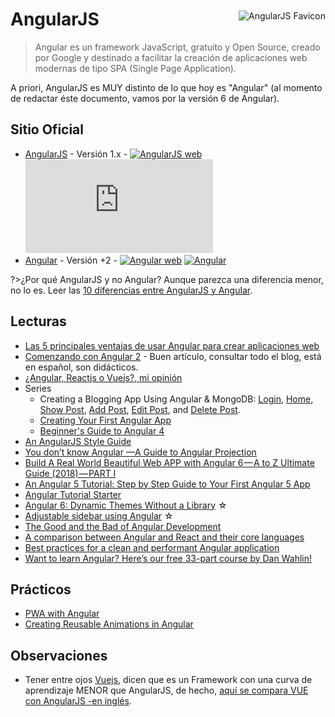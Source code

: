 # AngularJS

<img src="/dev.web/assets/img/angular-favicon.png" alt="AngularJS Favicon" style="float:right;margin-top: -50px;" />

>Angular es un framework JavaScript, gratuito y Open Source, creado por Google y destinado a facilitar la creación de aplicaciones web modernas de tipo SPA (Single Page Application).

A priori, AngularJS es MUY distinto de lo que hoy es "Angular" (al momento de redactar éste documento, vamos por la versión 6 de Angular).

## Sitio Oficial

- [AngularJS](https://angularjs.org/) - Versión 1.x - [![AngularJS web](https://badgen.net/badge/www/angularjs.org/cyan)](https://angularjs.org/) [![AngularJS](https://badgen.net/github/stars/angular/angular.js)](https://github.com/angular/angular.js)
- [Angular](https://angular.io/) - Versión +2 - [![Angular web](https://badgen.net/badge/www/angular.io/cyan)](https://angular.io/) [![Angular](https://badgen.net/github/stars/angular/angular)](https://github.com/angular/angular)

?>¿Por qué AngularJS y no Angular? Aunque parezca una diferencia menor, no lo es. Leer las [10 diferencias entre AngularJS y Angular](https://www.campusmvp.es/recursos/post/las-10-principales-diferencias-entre-angularjs-y-angular.aspx).

## Lecturas

- [Las 5 principales ventajas de usar Angular para crear aplicaciones web](https://www.campusmvp.es/recursos/post/las-5-principales-ventajas-de-usar-angular-para-crear-aplicaciones-web.aspx)
- [Comenzando con Angular 2](https://blog.ng-classroom.com/blog/ionic2/angular2/) - Buen artículo, consultar todo el blog, está en español, son didácticos.
- [¿Angular, Reactjs o Vuejs?, mi opinión](https://www.uno-de-piera.com/angular-reactjs-vuejs/)
- Series
  - Creating a Blogging App Using Angular & MongoDB: [Login](https://code.tutsplus.com/tutorials/creating-a-blogging-app-using-angular-mongodb-login--cms-30125), [Home](https://code.tutsplus.com/tutorials/creating-a-blogging-app-using-angular-mongodb-home--cms-30129), [Show Post](https://code.tutsplus.com/tutorials/creating-a-blogging-app-using-angular-mongodb-show-post--cms-30140), [Add Post](https://code.tutsplus.com/tutorials/creating-a-blogging-app-using-angular-mongodb-add-post--cms-30151), [Edit Post](https://code.tutsplus.com/tutorials/creating-a-blogging-app-using-angular-mongodb-edit-post--cms-30173), and [Delete Post](https://code.tutsplus.com/tutorials/creating-a-blogging-app-using-angular-mongodb-delete-post--cms-30187). 
  - [Creating Your First Angular App](https://code.tutsplus.com/series/creating-your-first-angular-app--cms-1248)
  - [Beginner's Guide to Angular 4](https://code.tutsplus.com/series/beginners-guide-to-angular-4--cms-1244)
- [An AngularJS Style Guide](https://google.github.io/styleguide/angularjs-google-style.html)
- [You don’t know Angular —A Guide to Angular Projection](https://medium.com/coding-blocks/you-dont-know-angular-a-guide-to-angular-projection-7bef2ea66db0)
- [Build A Real World Beautiful Web APP with Angular 6 — A to Z Ultimate Guide (2018) — PART I](https://medium.com/@hamedbaatour/build-a-real-world-beautiful-web-app-with-angular-6-a-to-z-ultimate-guide-2018-part-i-e121dd1d55e)
- [An Angular 5 Tutorial: Step by Step Guide to Your First Angular 5 App](https://www.toptal.com/angular/angular-5-tutorial)
- [Angular Tutorial Starter](https://grokonez.com/angular-tutorial#Angular_Starter)
- [Angular 6: Dynamic Themes Without a Library](https://medium.com/atom-platform/angular-6-dynamic-themes-without-a-library-c21dfb2cb580) ☆
- [Adjustable sidebar using Angular](https://medium.com/@nicuvlad89/adjustable-sidebar-using-angular-76a77b02d169) ☆
- [The Good and the Bad of Angular Development](https://medium.com/@AltexSoft/the-good-and-the-bad-of-angular-development-b30220bf010a)
- [A comparison between Angular and React and their core languages](https://medium.freecodecamp.org/a-comparison-between-angular-and-react-and-their-core-languages-9de52f485a76)
- [Best practices for a clean and performant Angular application](https://medium.freecodecamp.org/best-practices-for-a-clean-and-performant-angular-application-288e7b39eb6f)
- [Want to learn Angular? Here’s our free 33-part course by Dan Wahlin!](https://medium.freecodecamp.org/want-to-learn-angular-heres-our-free-33-part-course-by-dan-wahlin-fc2ff27ab451)

## Prácticos

- [PWA with Angular](/c/pwa.md#prácticos)
- [Creating Reusable Animations in Angular](https://netbasal.com/creating-reusable-animations-in-angular-6a2350d6191a)

## Observaciones

- Tener entre ojos [Vuejs](https://vuejs.org/), dicen que es un Framework con una curva de aprendizaje MENOR que AngularJS, de hecho, [aquí se compara VUE con AngularJS -en inglés](https://vuejs.org/v2/guide/comparison.html#AngularJS-Angular-1).
